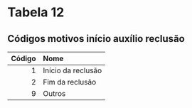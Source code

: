 # Tabela 12
## Códigos motivos início auxílio reclusão

 | Código | Nome               |
 | -----: | :----------------- |
 | 1      | Início da reclusão |
 | 2      | Fim da reclusão    |
 | 9      | Outros             |
